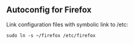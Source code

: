 ## Autoconfig for Firefox

Link configuration files with symbolic link to /etc:
```
sudo ln -s ~/firefox /etc/firefox
```
